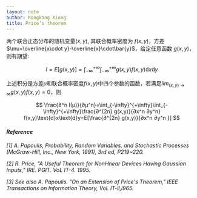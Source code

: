 ```yaml
---
layout: note
author: Rongkang Xiong
title: Price’s theorem
---
```


两个联合正态分布的随机变量$(x,y)$, 其联合概率密度为 $f(x,y)$，方差 $\mu=\overline{x\cdot y}-\overline{x}\cdot\bar{y}$，给定任意函数 $g(x,y)$，则有期望:

$$
I=E[g(x,y)]=\int_{-\infty}^{+\infty}\int_{-\infty}^{+\infty}g(x,y)f(x,y)\text{d}x\text{d}y
$$

上述积分是方差$\mu$和联合概率密度$f(x,y)$中四个参数的函数，若满足$lim_{(x,y)→∞} g(x,y)f(x,y)=0$，则

$$
\frac{∂^n I(μ)}{∂μ^n}=\int_{-\infty}^{+\infty}\int_{-\infty}^{+\infty}\frac{∂^{2n} g(x,y)}{∂x^n ∂y^n} f(x,y)\text{d}x\text{d}y=E[\frac{∂^{2n} g(x,y)}{∂x^n ∂y^n }]
$$

#### ***Reference***

*[1] A. Papoulis, Probability, Random Variables, and Stochastic Processes (McGraw-Hill, Inc., New York, 1991), 3rd ed, P219~220.*

*[2] R. Price, "A Useful Theorem for NonHnear Devices Having Gaussian Inputs," IRE. PGIT. VoL IT-4. 1995.*

*[3] See also A. Papoulis. "On an Extension of Price's Theorem," IEEE Transactions on Information Theory, Vol. IT-ll,l965.*

